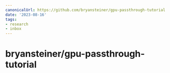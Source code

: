 ```yaml
---
canonicalUrl: https://github.com/bryansteiner/gpu-passthrough-tutorial
date: '2023-08-16'
tags:
- research
- inbox
---
```


# bryansteiner/gpu-passthrough-tutorial